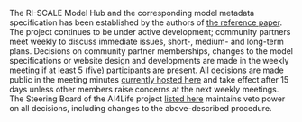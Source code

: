 The RI-SCALE Model Hub and the corresponding model metadata specification has been established by the authors of [the reference paper](https://ri-scale.github.io/model-hub/docs/#/?id=reference-publication). The project continues to be under active development; community partners meet weekly to discuss immediate issues, short-, medium- and long-term plans. Decisions on community partner memberships, changes to the model specifications or website design and developments are made in the weekly meeting if at least 5 (five) participants are present. All decisions are made public in the meeting minutes [currently hosted here](https://github.com/ri-scale/model-hub/issues/28) and take effect after 15 days unless other members raise concerns at the next weekly meetings. The Steering Board of the AI4Life project [listed here](https://ai4life.eurobioimaging.eu/about-us/) maintains veto power on all decisions, including changes to the above-described procedure.
